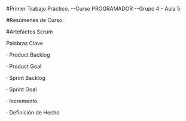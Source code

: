#Primer Trabajo Práctico.
--Curso PROGRAMADOR
--Grupo 4 - Aula 5

#Resúmenes de Curso:

#Artefactos Scrum

Palabras Clave

· Product Backlog


· Product Goal


· Sprint Backlog


· Sprint Goal


· Incremento


· Definición de Hecho
